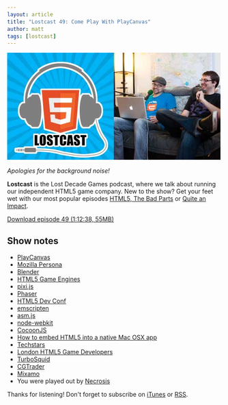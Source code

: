 ```yaml
---
layout: article
title: "Lostcast 49: Come Play With PlayCanvas"
author: matt
tags: [lostcast]
---
```


<div class="full-frame">
	<img alt="Lostcast gamedev podcast" src="/media/images/lostcast/ldgTeam.jpg" width="500" height="250">
</div>

_Apologies for the background noise!_

**Lostcast** is the Lost Decade Games podcast, where we talk about running our independent HTML5 game company. New to the show? Get your feet wet with our most popular episodes [HTML5, The Bad Parts](/lostcast-episode-7-html5-the-bad-parts/) or [Quite an Impact](/lostcast-episode-14-quite-an-impact/).

<a class="download-podcast" href="http://media.lostdecadegames.com/lostcast/lostcast_49.mp3">
	Download episode 49 (1:12:38, 55MB)
</a>

## Show notes

* [PlayCanvas](http://playcanvas.com/)
* [Mozilla Persona](http://www.mozilla.org/en-US/persona/)
* [Blender](http://www.blender.org/)
* [HTML5 Game Engines](http://html5gameengine.com/)
* [pixi.js](http://www.pixijs.com/)
* [Phaser](http://phaser.io/)
* [HTML5 Dev Conf](http://html5devconf.com/)
* [emscripten](https://github.com/kripken/emscripten)
* [asm.js](http://asmjs.org/)
* [node-webkit](https://github.com/rogerwang/node-webkit)
* [CocoonJS](http://www.ludei.com/tech/cocoonjs)
* [How to embed HTML5 into a native Mac OSX app](http://www.lostdecadegames.com/how-to-embed-html5-into-a-native-mac-osx-app/)
* [Techstars](http://www.techstars.com/)
* [London HTML5 Game Developers](http://www.meetup.com/London-HTML5-Game-Developers/)
* [TurboSquid](http://www.turbosquid.com/)
* [CGTrader](http://www.cgtrader.com/)
* [Mixamo](http://www.mixamo.com/)
* You were played out by [Necrosis](http://music.gamechops.com/track/necrosis-castlevania-3-dead-beat)

Thanks for listening! Don't forget to subscribe on [iTunes](http://itunes.apple.com/us/podcast/lostcast/id481950724) or [RSS](/lostcast.xml).
